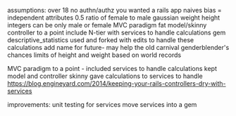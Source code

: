 assumptions: 
over 18
no authn/authz
you wanted a rails app
naives bias = independent attributes
0.5 ratio of female to male
gaussian 
weight height integers
can be only male or female
MVC paradigm fat model/skinny controller to a point include N-tier with services to handle calculations
gem descriptive_statistics used and forked with edits to handle these calculations
add name for future- may help the old carnival genderblender's chances
limits of height and weight based on world records

MVC paradigm to a point - 
included services to handle calculations
kept model and controller skinny
gave calculations to services to handle
https://blog.engineyard.com/2014/keeping-your-rails-controllers-dry-with-services

improvements:
unit testing for services
move services into a gem
